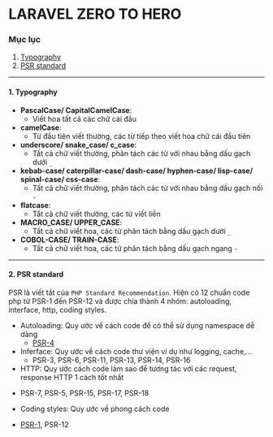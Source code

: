 # LARAVEL ZERO TO HERO

### Mục lục
1. [Typography](./#typo)
2. [PSR standard](./#psr)


___
#### 1. Typography <a name="typo"/>
- **PascalCase/ CapitalCamelCase**: 
  + Viết hoa tất cả các chữ cái đầu
- **camelCase**: 
  + Từ đầu tiên viết thường, các từ tiếp theo viết hoa chữ cái đầu tiên
- **underscore/ snake_case/ c_case**: 
  + Tất cả chữ viết thường, phân tách các từ với nhau bằng dấu gạch dưới `_`
- **kebab-case/ caterpillar-case/ dash-case/ hyphen-case/ lisp-case/ spinal-case/ css-case**:
  + Tất cả chữ viết thường, phân tách các từ với nhau bằng dấu gạch nối `-`
- **flatcase**: 
  + Tất cả chữ viết thường, các từ viết liền
- **MACRO_CASE/ UPPER_CASE**: 
  + Tất cả chữ viết hoa, các từ phân tách bằng dấu gạch dưới `_`
- **COBOL-CASE/ TRAIN-CASE**: 
  + Tất cả chữ viết hoa, các từ phân tách bằng dấu gạch ngang `-`

___
#### 2. PSR standard <a name="psr"/>
 PSR là viết tắt của `PHP Standard Recommendation`. Hiện có 12 chuẩn code php từ PSR-1 đến PSR-12 và được chia thành 4 nhóm: autoloading, interface, http, coding styles.

- Autoloading: Quy ước về cách code để có thể sử dụng namespace dễ dàng
  + [PSR-4](./psr/psr-4.md)
- Inferface: Quy ước về cách code thư viện ví dụ như logging, cache,...
  + PSR-3, PSR-6, PSR-11, PSR-13, PSR-14, PSR-16
- HTTP: Quy ước cách code làm sao để tương tác với các request, response HTTP 1 cách tốt nhất
 + PSR-7, PSR-5, PSR-15, PSR-17, PSR-18
- Coding styles: Quy ước về phong cách code
 + [PSR-1](./psr/psr-1.md), PSR-12

